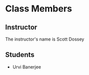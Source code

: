 # Class Members

## Instructor

The instructor's name is Scott Dossey

## Students

* Urvi Banerjee
